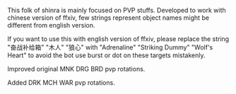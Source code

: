 This folk of shinra is mainly focused on PVP stuffs.
Developed to work with chinese version of ffxiv, few strings represent object names might be different from english version.

If you want to use this with english version of ffxiv, please replace the string "奋战补给箱" "木人" "狼心" with "Adrenaline" "Striking Dummy" "Wolf's Heart" to avoid the bot use burst or dot on these targets mistakenly.

Improved original MNK DRG BRD pvp rotations.

Added DRK MCH WAR pvp rotations.
